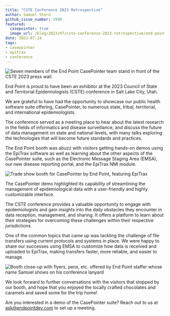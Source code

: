 ```yaml
---
title: "CSTE Conference 2023 Retrospective"
author: Samuel Stern
github_issue_number: 1990
featured:
  casepointer: true
  image_url: /blog/2023/07/cste-conference-2023-retrospective/end-point-cste-team.webp
date: 2023-07-14
tags:
- casepointer
- epitrax
- conference
---
```


![Seven members of the End Point CasePointer team stand in front of the CSTE 2023 press wall.](/blog/2023/07/cste-conference-2023-retrospective/end-point-cste-team.webp)

End Point is proud to have been an exhibitor at the 2023 Council of State and Territorial Epidemiologists (CSTE) conference in Salt Lake City, Utah. 

We are grateful to have had the opportunity to showcase our public health software suite offering, CasePointer, to numerous state, tribal, territorial, and international epidemiologists.

The conference served as a meeting place to hear about the latest research in the fields of informatics and disease surveillance, and discuss the future of data management on state and national levels, with many talks exploring the technologies that will become future standards and practices.

The End Point booth was abuzz with visitors getting hands-on demos using the EpiTrax software as well as learning about the other aspects of the CasePointer suite, such as the Electronic Message Staging Area (EMSA), our new disease reporting portal, and the EpiTrax NMI module.

![Trade show booth for CasePointer by End Point, featuring EpiTrax](/blog/2023/07/cste-conference-2023-retrospective/20230625_124940.webp)

The CasePointer demo highlighted its capability of streamlining the management of epidemiological data with a user-friendly and highly customizable interface. 

The CSTE conference provides a valuable opportunity to engage with epidemiologists and gain insights into the daily obstacles they encounter in data reception, management, and sharing. It offers a platform to learn about their strategies for overcoming these challenges within their respective jurisdictions.

One of the common topics that came up was tackling the challenge of file transfers using current protocols and systems in place. We were happy to share our successes using EMSA to customize how data is received and uploaded to EpiTrax, making transfers faster, more reliable, and easier to manage.

![Booth close-up with flyers, pens, etc. offered by End Point staffer whose name Samuel shows on his conference lanyard](/blog/2023/07/cste-conference-2023-retrospective/20230627_154336.webp)

We look forward to further conversations with the visitors that stopped by our booth, and hope that you enjoyed the locally crafted chocolates and caramels and saved some for the trip home!

Are you interested in a demo of the CasePointer suite? Reach out to us at [ask@endpointdev.com](mailto:ask@endpointdev.com) to set up a meeting.
